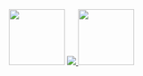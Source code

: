 <div align="center">
  <img src="https://img.shields.io/badge/%20-FFFFFF?style=flat-square&logo=&logoColor=white" height="100"/>
  
  <a href="https://0055kms.github.io/">
    <img src="https://img.shields.io/badge/🔗%200055kms.github.io-0a66c2?style=flat-square"/>
  </a>

  <img src="https://img.shields.io/badge/%20-FFFFFF?style=flat-square&logo=&logoColor=white" height="100"/>
</div>
